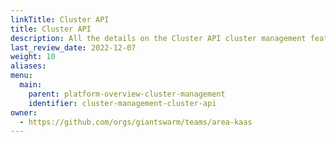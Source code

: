 ```yaml
---
linkTitle: Cluster API
title: Cluster API
description: All the details on the Cluster API cluster management features offered by Giant Swarm.
last_review_date: 2022-12-07
weight: 10
aliases:
menu:
  main:
    parent: platform-overview-cluster-management
    identifier: cluster-management-cluster-api
owner:
  - https://github.com/orgs/giantswarm/teams/area-kaas
---
```

